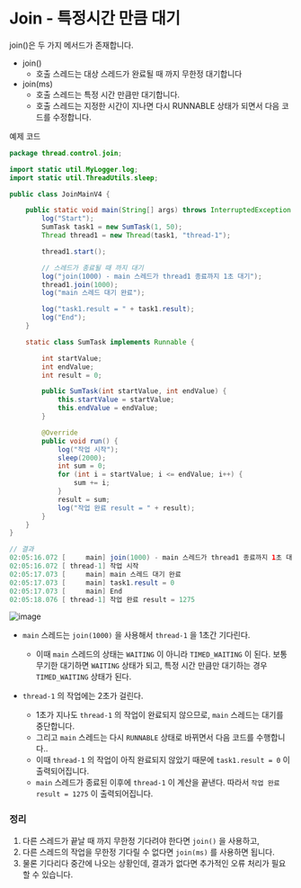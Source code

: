 # Join - 특정시간 만큼 대기



join()은 두 가지 메서드가 존재합니다.

- join() 
  - 호출 스레드는 대상 스레드가 완료될 때 까지 무한정 대기합니다
- join(ms)
  - 호출 스레드는 특정 시간 만큼만 대기합니다. 
  - 호출 스레드는 지정한 시간이 지나면 다시 RUNNABLE 상태가 되면서 다음 코드를 수정합니다.



예제 코드

``` java
package thread.control.join;

import static util.MyLogger.log;
import static util.ThreadUtils.sleep;

public class JoinMainV4 {

    public static void main(String[] args) throws InterruptedException {
        log("Start");
        SumTask task1 = new SumTask(1, 50);
        Thread thread1 = new Thread(task1, "thread-1");

        thread1.start();

        // 스레드가 종료될 때 까지 대기
        log("join(1000) - main 스레드가 thread1 종료까지 1초 대기");
        thread1.join(1000);
        log("main 스레드 대기 완료");

        log("task1.result = " + task1.result);
        log("End");
    }

    static class SumTask implements Runnable {

        int startValue;
        int endValue;
        int result = 0;

        public SumTask(int startValue, int endValue) {
            this.startValue = startValue;
            this.endValue = endValue;
        }

        @Override
        public void run() {
            log("작업 시작");
            sleep(2000);
            int sum = 0;
            for (int i = startValue; i <= endValue; i++) {
                sum += i;
            }
            result = sum;
            log("작업 완료 result = " + result);
        }
    }
}

// 결과
02:05:16.072 [     main] join(1000) - main 스레드가 thread1 종료까지 1초 대기
02:05:16.072 [ thread-1] 작업 시작
02:05:17.073 [     main] main 스레드 대기 완료
02:05:17.073 [     main] task1.result = 0
02:05:17.073 [     main] End
02:05:18.076 [ thread-1] 작업 완료 result = 1275

```


![image](https://github.com/user-attachments/assets/1e77d71a-c811-4978-971d-9588048a5cfb)




- `main` 스레드는 `join(1000)` 을 사용해서 `thread-1` 을 1초간 기다린다.
  - 이때 `main` 스레드의 상태는 `WAITING` 이 아니라 `TIMED_WAITING` 이 된다.
    보통 무기한 대기하면 `WAITING` 상태가 되고, 특정 시간 만큼만 대기하는 경우 `TIMED_WAITING` 상태가
    된다.

- `thread-1` 의 작업에는 2초가 걸린다.
  - 1초가 지나도 `thread-1` 의 작업이 완료되지 않으므로, `main` 스레드는 대기를 중단합니다. 
  - 그리고 `main` 스레드는 다시 `RUNNABLE` 상태로 바뀌면서 다음 코드를 수행합니다..
  - 이때 `thread-1` 의 작업이 아직 완료되지 않았기 때문에 `task1.result = 0` 이 출력되어집니다.
  - `main` 스레드가 종료된 이후에 `thread-1` 이 계산을 끝낸다. 따라서 `작업 완료 result = 1275` 이 출력되어집니다.



### 정리

1. 다른 스레드가 끝날 때 까지 무한정 기다려야 한다면 `join()` 을 사용하고, 
2. 다른 스레드의 작업을 무한정 기다릴 수 없다면 `join(ms)` 를 사용하면 됩니다. 
3. 물론 기다리다 중간에 나오는 상황인데, 결과가 없다면 추가적인 오류 처리가 필요
   할 수 있습니다.
